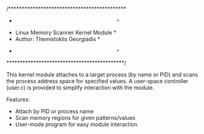 /********************************************
 *                                          *
 *    Linux Memory Scanner Kernel Module    *
 *    Author: Themistoklis Georgiadis       *
 *                                          *
 ********************************************/

This kernel module attaches to a target process (by name or PID) and
scans the process address space for specified values. A user-space
controller (user.c) is provided to simplify interaction with the module.

Features:
 - Attach by PID or process name
 - Scan memory regions for given patterns/values
 - User-mode program for easy module interaction